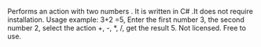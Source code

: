 Performs an action with two numbers . It is written in C# .It does not require installation. Usage example: 3+2 =5, Enter the first number 3, the second number 2, select the action +, -, *, /, get the result 5. Not licensed. Free to use.
